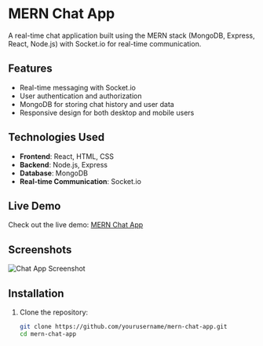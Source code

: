 # MERN Chat App

A real-time chat application built using the MERN stack (MongoDB, Express, React, Node.js) with Socket.io for real-time communication.

## Features

- Real-time messaging with Socket.io
- User authentication and authorization
- MongoDB for storing chat history and user data
- Responsive design for both desktop and mobile users

## Technologies Used

- **Frontend**: React, HTML, CSS
- **Backend**: Node.js, Express
- **Database**: MongoDB
- **Real-time Communication**: Socket.io

## Live Demo

Check out the live demo: [MERN Chat App](https://chat-app-ieyl.onrender.com/)

## Screenshots

![Chat App Screenshot](https://drive.google.com/file/d/10NHccktez_mNmIvWBaZv4Shu7y1Ca2Wq/view?usp=drive_link)

## Installation

1. Clone the repository:

   ```bash
   git clone https://github.com/yourusername/mern-chat-app.git
   cd mern-chat-app
